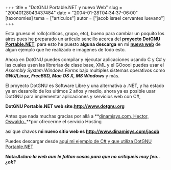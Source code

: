 +++
title = "DotGNU Portable.NET y nuevo Web"
slug = "20040128043437484"
date = "2004-01-28T04:34:37-06:00"
[taxonomies]
tema = ["articulos"]
autor = ["jacob israel cervantes luevano"]
+++

Esta grueso el rollo(criticas, grupo, etc), bueno para cambiar un
poquito los aires pues he preparado un articulo sencillo acerca del
**[proyecto DotGNU Portable.NET](http://www.dotgnu.org)**, para esto he
puesto **alguna descarga** en mi [**nueva
web**](http://www.dinamisys.com/jacob) de algun ejemplo que he realizado
e imagenes de todo esto.

<!-- more -->
Ahora en DotGNU puedes compilar y ejecutar aplicaciones usando C y C# y
las cuales usen las librerias de clase base, XML y el GOoool puedes usar
el *Assembly System.Windows.Forms* bajo multiples sistemas operativos
como ***GNU/Linux, FreeBSD, Mac OS X, MS Windows*** y más.

El proyecto DotGNU es Software Libre y una alternativa a .NET, y ha
estado ya en desarollo de los ultimos 2 años y medio, ahora ya es
posible usar DotGNU para implementar aplicaciones y servicios web con
C#,

**DotGNU Portable.NET web site:<http://www.dotgnu.org>**

Antes que nada muchas gracias por allá a **[dinamisys.com, Hector,
Oswaldo..](http://www.dinamisys.com)**por ofrecerme el servicio
Hosting  
  
así que chavos **mi nuevo sitio web es
<http://www.dinamisys.com/jacob>**  
  
Puedes descargar desde [aqui mi ejemplo de C# y que utiliza DotGNU
Portable.NET](http://www.dinamisys.com/jacob/dotgnu/hpnet.tar.gz)

**Nota:*Aclaro la web aun le faltan cosas para que no critiqueis muy
feo..¿ok?***

